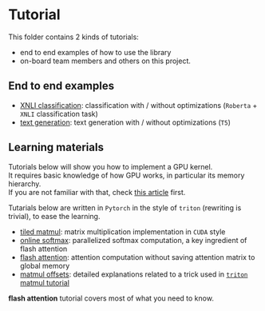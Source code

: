 # Tutorial

This folder contains 2 kinds of tutorials:
- end to end examples of how to use the library
- on-board team members and others on this project.

## End to end examples

* [XNLI classification](./bert%20e2e.ipynb): classification with / without optimizations (`Roberta` + `XNLI` classification task)
* [text generation](./t5%20e2e.ipynb): text generation with / without optimizations (`T5`)

## Learning materials

Tutorials below will show you how to implement a GPU kernel.  
It requires basic knowledge of how GPU works, in particular its memory hierarchy.  
If you are not familiar with that, check [this article](https://docs.nvidia.com/deeplearning/performance/dl-performance-gpu-background/index.html) first.

Tutarials below are written in `Pytorch` in the style of `triton` (rewriting is trivial), to ease the learning.

* [tiled matmul](./1%20-%20tiled%20matmul.ipynb): matrix multiplication implementation in `CUDA` style
* [online softmax](./3%20-%20online%20softmax.ipynb): parallelized softmax computation, a key ingredient of flash attention
* [flash attention](./4%20-%20flash%20attention.ipynb): attention computation without saving attention matrix to global memory
* [matmul offsets](./2%20-%20matmul%20offsets.ipynb): detailed explanations related to a trick used in [`triton` matmul tutorial](https://triton-lang.org/master/getting-started/tutorials/03-matrix-multiplication.html#sphx-glr-getting-started-tutorials-03-matrix-multiplication-py)

**flash attention** tutorial covers most of what you need to know.